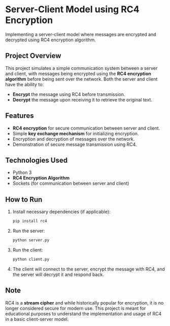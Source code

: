 # Server-Client Model using RC4 Encryption
Implementing a server-client model where messages are encrypted and decrypted using RC4 encryption algorithm.

## Project Overview

This project simulates a simple communication system between a server and client, with messages being encrypted using the **RC4 encryption algorithm** before being sent over the network. Both the server and client have the ability to:

- **Encrypt** the message using RC4 before transmission.
- **Decrypt** the message upon receiving it to retrieve the original text.

## Features

- **RC4 encryption** for secure communication between server and client.
- Simple **key exchange mechanism** for initializing encryption.
- Encryption and decryption of messages over the network.
- Demonstration of secure message transmission using RC4.

## Technologies Used

- Python 3
- **RC4 Encryption Algorithm**
- Sockets (for communication between server and client)

## How to Run

1. Install necessary dependencies (if applicable):
   ```bash
   pip install rc4
   ```

2. Run the server:
   ```bash
   python server.py
   ```

3. Run the client:
   ```bash
   python client.py
   ```

4. The client will connect to the server, encrypt the message with RC4, and the server will decrypt it and respond back.

## Note

RC4 is a **stream cipher** and while historically popular for encryption, it is no longer considered secure for modern use. This project is meant for educational purposes to understand the implementation and usage of RC4 in a basic client-server model.
